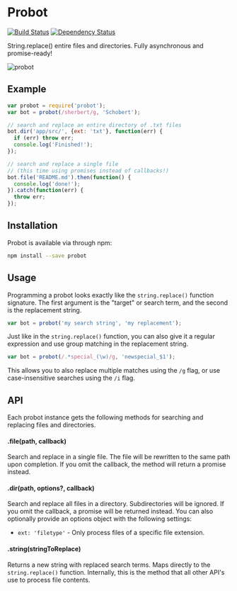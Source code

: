 Probot
======

[![Build Status](https://travis-ci.org/stevenschobert/probot.svg?branch=master)](https://travis-ci.org/stevenschobert/probot)
[![Dependency Status](https://gemnasium.com/stevenschobert/probot.svg)](https://gemnasium.com/stevenschobert/probot)

String.replace() entire files and directories. Fully asynchronous and promise-ready!

![probot](https://f.cloud.github.com/assets/896486/2437565/23d0cc6e-ade8-11e3-991e-dd2806844843.gif)

## Example

```js
var probot = require('probot');
var bot = probot(/sherbert/g, 'Schobert');

// search and replace an entire directory of .txt files
bot.dir('app/src/', {ext: 'txt'}, function(err) {
  if (err) throw err;
  console.log('Finished!');
});

// search and replace a single file
// (this time using promises instead of callbacks!)
bot.file('README.md').then(function() {
  console.log('done!');
}).catch(function(err) {
  throw err;
});
```

## Installation

Probot is available via through npm:

```sh
npm install --save probot
```

## Usage

Programming a probot looks exactly like the `string.replace()` function signature. The first
argument is the "target" or search term, and the second is the replacement string.

```js
var bot = probot('my search string', 'my replacement');
```

Just like in the `string.replace()` function, you can also give it a regular expression and use
group matching in the replacement string.

```js
var bot = probot(/.*special_(\w)/g, 'newspecial_$1');
```

This allows you to also replace multiple matches using the `/g` flag, or use case-insensitive
searches using the `/i` flag.

## API

Each probot instance gets the following methods for searching and replacing files and directories.

#### .file(path, callback)

Search and replace in a single file. The file will be rewritten to the same path upon completion. If
you omit the callback, the method will return a promise instead.

#### .dir(path, options?, callback)

Search and replace all files in a directory. Subdirectories will be ignored. If you omit the
callback, a promise will be returned instead. You can also optionally provide an options object with the following settings:

- `ext: 'filetype'` - Only process files of a specific file extension.

#### .string(stringToReplace)

Returns a new string with replaced search terms. Maps directly to the `string.replace()` function.
Internally, this is the method that all other API's use to process file contents.
